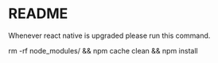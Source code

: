 # README #

Whenever react native is upgraded please run this command.

rm -rf node_modules/ && npm cache clean && npm install
